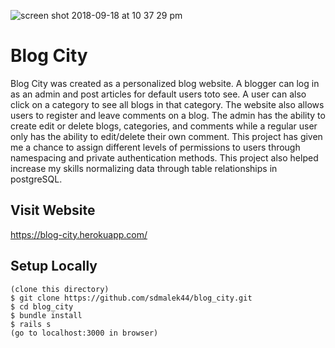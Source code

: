 ![screen shot 2018-09-18 at 10 37 29 pm](https://user-images.githubusercontent.com/30483194/46432616-e8da7a00-c70b-11e8-890c-5118b9c47c33.png)
  
# Blog City

Blog City was created as a personalized blog website. A blogger can log in as an admin and post articles for default users toto see. A user can also click on a category to see all blogs in that category. The website also allows users to register and leave comments on a blog. The admin has the ability to create edit or delete blogs, categories, and comments while a regular user only has the ability to edit/delete their own comment. This project has given me a chance to assign different levels of permissions to users through namespacing and private authentication methods. This project also helped increase my skills normalizing data through table relationships in postgreSQL.   
  
## Visit Website 
https://blog-city.herokuapp.com/  

## Setup Locally
  
```
(clone this directory)
$ git clone https://github.com/sdmalek44/blog_city.git 
$ cd blog_city 
$ bundle install 
$ rails s 
(go to localhost:3000 in browser) 
```

